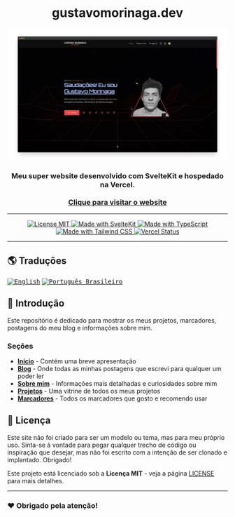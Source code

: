 <!-- markdownlint-disable MD014 -->
<!-- markdownlint-disable MD026 -->
<!-- markdownlint-disable MD033 -->
<!-- markdownlint-disable MD041 -->

<h1 align="center">
  gustavomorinaga.dev
</h1>

<!-- Banner Section -->
<p align="center">
  <a href="https://gustavomorinaga.dev">
    <img src="../../../src/lib/images/webps/mockup-portfolio.webp" alt="Portfolio preview" width="512px" />
  </a>
</p>
<h3 align="center">
  Meu super website desenvolvido com SvelteKit e hospedado na Vercel.
  <br>
  <br>
  <a href="https://gustavomorinaga.dev">
    Clique para visitar o website
  </a>
</h3>

---

<!-- Badges Section -->
<p align="center">
  <a href="./LICENSE" title="Mostrar a Licença MIT">
    <img src="https://img.shields.io/badge/License-MIT-blue.svg?style=for-the-badge" alt="License MIT">
  </a>
  <a href="https://kit.svelte.dev" title="Abrir website da SvelteKit">
    <img src="https://img.shields.io/badge/SvelteKit-4A4A55?style=for-the-badge&logo=svelte&logoColor=FF3E00" alt="Made with SvelteKit" />
  </a>
  <a href="https://www.typescriptlang.org/docs" title="Abrir website da TypeScript">
    <img src="https://img.shields.io/badge/TypeScript-007ACC?style=for-the-badge&logo=typescript&logoColor=white" alt="Made with TypeScript" />
  </a>
  <a href="https://tailwindcss.com" title="Abrir website da Tailwind CSS">
    <img src="https://img.shields.io/badge/Tailwind_CSS-38B2AC?style=for-the-badge&logo=tailwind-css&logoColor=white" alt="Made with Tailwind CSS" />
  </a>
  <a href="https://vercel.com" title="Abrir website da Vercel">
    <img src="https://img.shields.io/github/deployments/gustavomorinaga/portfolio/Production?style=for-the-badge&label=vercel&logo=vercel" alt="Vercel Status">
  </a>
</p>

---

<!-- Translations Section -->

## 🌎 Traduções

<kbd>[<img title="English" alt="English" src="https://flagicons.lipis.dev/flags/4x3/us.svg" width="22">](./README.en-US.md)</kbd>
<kbd>[<img title="Português Brasileiro" alt="Português Brasileiro" src="https://flagicons.lipis.dev/flags/4x3/br.svg" width="22">](./README.pt-BR.md)</kbd>

<!-- Introduction Section -->

## 📖 Introdução

Este repositório é dedicado para mostrar os meus projetos, marcadores, postagens do meu blog e informações sobre mim.

### Seções

- [**Início**](https://gustavomorinaga.dev/) - Contém uma breve apresentação
- [**Blog**](https://gustavomorinaga.dev/blog/) - Onde todas as minhas postagens que escrevi para qualquer um poder ler
- [**Sobre mim**](https://gustavomorinaga.dev/about/) - Informações mais detalhadas e curiosidades sobre mim
- [**Projetos**](https://gustavomorinaga.dev/projects/) - Uma vitrine de todos os meus projetos
- [**Marcadores**](https://gustavomorinaga.dev/bookmarks/) - Todos os marcadores que gosto e recomendo usar

<!-- License Section -->

## 📜 Licença

Este site não foi criado para ser um modelo ou tema, mas para meu próprio uso. Sinta-se à vontade para pegar qualquer trecho de código ou inspiração que desejar, mas não foi escrito com a intenção de ser clonado e implantado. Obrigado!

Este projeto está licenciado sob a **Licença MIT** - veja a página [LICENSE](../../../LICENSE) para mais detalhes.

<!-- Acknowledgment Section -->

---

### ❤️ Obrigado pela atenção!
